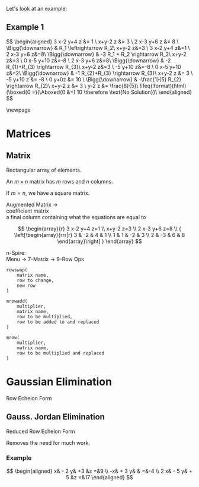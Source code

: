 Let's look at an example:

## Example 1

$$
\begin{aligned}
3 x-2 y+4 z &= 1 \\
x+y-2 z &= 3 \\
2 x-3 y+6 z &= 8 \\
\Bigg{\downarrow} & R_1 \leftrightarrow R_2\\
x+y-2 z&=3 \\
3 x-2 y+4 z&=1 \\
2 x-3 y+6 z&=8\\
\Bigg{\downarrow} & -3 R_1 + R_2 \rightarrow R_2\\
x+y-2 z&=3 \\
0 x-5 y+10 z&=-8 \\
2 x-3 y+6 z&=8\\
\Bigg{\downarrow} & -2 R_{1}+R_{3} \rightarrow R_{3}\\
x+y-2 z&=3 \\
-5 y+10 z&=-8 \\
0 x-5 y+10 z&=2\\
\Bigg{\downarrow} & -1 R_{2}+R_{3} \rightarrow R_{3}\\
x+y-2 z &= 3 \\
-5 y+10 z &= -8 \\
0 y+0z &= 10 \\
\Bigg{\downarrow} & -\frac{1}{5} R_{2} \rightarrow R_{2}\\
x+y-2 z &= 3 \\
y-2 z &= \frac{8}{5}\\
!ifeq(!format)(html)(\boxed{0 =)(\Aboxed{0 &=) 10 \therefore \text{No Solution}}\\
\end{aligned}
$$

\newpage


# Matrices

## Matrix

Rectangular array of elements.

An $m\times n$ matrix has $m$ rows and $n$ columns.

If $m=n$, we have a square matrix.

Augmented Matrix $\rightarrow$  
    coefficient matrix  
    a final column containing what the equations are equal to

$$
\begin{array}{r}
3 x-2 y+4 z=1 \\
x+y-2 z=3 \\
2 x-3 y+6 z=8 \\
{
    \left[\begin{array}{rrr|r}
    3 & -2 & 4 & 1 \\
    1 & 1 & -2 & 3 \\
    2 & -3 & 6 & 8
    \end{array}\right]
}
\end{array}
$$

n-Spire:  
Menu $\rightarrow$ 7-Matrix $\rightarrow$ 9-Row Ops

```
rowswap(
    matrix name,
    row to change,
    new row
)
```

```
mrowadd(
    multiplier,
    matrix name,
    row to be multiplied,
    row to be added to and replaced
)
```

```
mrow(
    multiplier,
    matrix name,
    row to be multiplied and replaced
)
```

# Gaussian Elimination

Row Echelon Form

## Gauss. Jordan Elimination

Reduced Row Echelon Form

Removes the need for much work.

### Example

$$
\begin{aligned}
x& - 2 y& +3 &z =&9 \\
-x& + 3 y& & =&-4 \\
2 x& - 5 y& + 5 &z =&17
\end{aligned}
$$